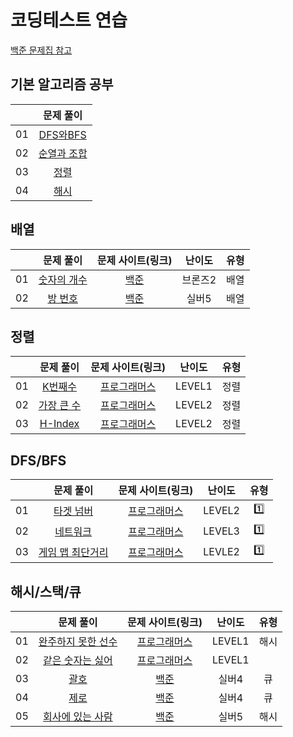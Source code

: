 # 코딩테스트 연습
[백준 문제집 참고](https://github.com/encrypted-def/basic-algo-lecture/blob/master/workbook.md)

## 기본 알고리즘 공부
|    |          문제 풀이         | 
|:--:|:--------------------------:|
| 01 | [DFS와BFS](./basic/DFS와BFS.ipynb) |
| 02 | [순열과 조합](./basic/순열과조합.ipynb) |
| 03 | [정렬](./basic/정렬) |
| 04 | [해시](./basic/해시) |

## 배열
|    |          문제 풀이         |  문제 사이트(링크)  |     난이도    |    유형   | 
|:--:|:--------------------------:|:-------------------:|:--------------:|:--------------:|
| 01 | [숫자의 개수](./배열/01_숫자의_개수.py) | [백준](https://www.acmicpc.net/problem/2577) | 브론즈2 | 배열 |
| 02 | [방 번호](./배열/02_방번호.py) | [백준](https://www.acmicpc.net/problem/1475) | 실버5 | 배열 |

## 정렬
|    |          문제 풀이         |  문제 사이트(링크)  |     난이도    |    유형   | 
|:--:|:--------------------------:|:-------------------:|:--------------:|:--------------:|
| 01 |   [K번째수](./정렬/01_K번째수.py)    | [프로그래머스](https://school.programmers.co.kr/learn/courses/30/lessons/42748)| LEVEL1 |  정렬  |
| 02 | [가장 큰 수](./정렬/02_가장_큰_수.py) | [프로그래머스](https://school.programmers.co.kr/learn/courses/30/lessons/42746)| LEVEL2 | 정렬  |
| 03 | [H-Index](./정렬/03_H-Index.py) | [프로그래머스](https://school.programmers.co.kr/learn/courses/30/lessons/42747)| LEVEL2 | 정렬  |



## DFS/BFS 
|    |          문제 풀이         |  문제 사이트(링크)  |     난이도    |    유형   | 
|:--:|:--------------------------:|:-------------------:|:--------------:|:--------------:|
| 01 |   [타겟 넘버](./DFS와BFS/01_타겟_넘버.py)    | [프로그래머스](https://school.programmers.co.kr/learn/courses/30/lessons/43165)| LEVEL2 | 1️⃣ |
| 02 | [네트워크](./DFS와BFS/02_네트워크.py) | [프로그래머스](https://school.programmers.co.kr/learn/courses/30/lessons/43162) | LEVEL3 | 1️⃣  |
| 03 | [게임 맵 최단거리](./DFS와BFS/03_게임_맵_최단거리.py) | [프로그래머스](https://school.programmers.co.kr/learn/courses/30/lessons/1844) | LEVLE2 |  1️⃣  |


## 해시/스택/큐
|    |          문제 풀이         |  문제 사이트(링크)  |     난이도    |    유형   | 
|:--:|:--------------------------:|:-------------------:|:--------------:|:--------------:|
| 01 | [완주하지 못한 선수](./해시_스택_큐/01_완주하지_못한_선수)      | [프로그래머스](https://school.programmers.co.kr/learn/courses/30/lessons/42576)| LEVEL1 | 해시 |
| 02 |     [같은 숫자는 싫어](./02_같은_숫자는_싫어.py)  | [프로그래머스](https://school.programmers.co.kr/learn/courses/30/lessons/12906)| LEVEL1 |  |
| 03 | [괄호](./해시_스택_큐/03_괄호.py) | [백준](https://www.acmicpc.net/problem/9012) | 실버4 | 큐|
| 04 | [제로](./해시_스택_큐/04_제로.py) | [백준](https://www.acmicpc.net/problem/10773) | 실버4 | 큐 |
| 05 | [회사에 있는 사람](./해시_스택_큐/05_회사에_있는_사람.py)  | [백준](https://www.acmicpc.net/problem/7785) | 실버5 | 해시 | 
